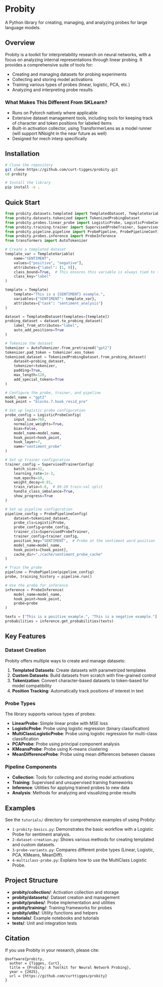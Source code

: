 # Probity

A Python library for creating, managing, and analyzing probes for large language models.

## Overview

Probity is a toolkit for interpretability research on neural networks, with a focus on analyzing internal representations through linear probing. It provides a comprehensive suite of tools for:

- Creating and managing datasets for probing experiments
- Collecting and storing model activations
- Training various types of probes (linear, logistic, PCA, etc.)
- Analyzing and interpreting probe results

### What Makes This Different From SKLearn?
- Runs on Pytorch natively where applicable
- Extensive dataset management tools, including tools for keeping track of character and token positions for labeled items
- Built-in activation collector, using TransformerLens as a model runner (will support NNsight in the near future as well)
- Designed for mech interp specifically

## Installation

```bash
# Clone the repository
git clone https://github.com/curt-tigges/probity.git
cd probity

# Install the library
pip install -e .
```

## Quick Start

```python
from probity.datasets.templated import TemplatedDataset, TemplateVariable, Template
from probity.datasets.tokenized import TokenizedProbingDataset
from probity.probes.linear_probe import LogisticProbe, LogisticProbeConfig
from probity.training.trainer import SupervisedProbeTrainer, SupervisedTrainerConfig
from probity.pipeline.pipeline import ProbePipeline, ProbePipelineConfig
from probity.probes.inference import ProbeInference
from transformers import AutoTokenizer

# Create a templated dataset
template_var = TemplateVariable(
    name="SENTIMENT", 
    values=["positive", "negative"],
    attributes={"label": [1, 0]},
    class_bound=True,  # This ensures this variable is always tied to the class 
    class_key="label"  
)

template = Template(
    template="This is a {SENTIMENT} example.",
    variables={"SENTIMENT": template_var},
    attributes={"task": "sentiment_analysis"}
)

dataset = TemplatedDataset(templates=[template])
probing_dataset = dataset.to_probing_dataset(
    label_from_attributes="label",
    auto_add_positions=True
)

# Tokenize the dataset
tokenizer = AutoTokenizer.from_pretrained("gpt2")
tokenizer.pad_token = tokenizer.eos_token
tokenized_dataset = TokenizedProbingDataset.from_probing_dataset(
    dataset=probing_dataset,
    tokenizer=tokenizer,
    padding=True,
    max_length=128,
    add_special_tokens=True
)

# Configure the probe, trainer, and pipeline
model_name = "gpt2"
hook_point = "blocks.7.hook_resid_pre"

# Set up logistic probe configuration
probe_config = LogisticProbeConfig(
    input_size=768,
    normalize_weights=True,
    bias=False,
    model_name=model_name,
    hook_point=hook_point,
    hook_layer=7,
    name="sentiment_probe"
)

# Set up trainer configuration
trainer_config = SupervisedTrainerConfig(
    batch_size=32,
    learning_rate=1e-3,
    num_epochs=10,
    weight_decay=0.01,
    train_ratio=0.8,  # 80-20 train-val split
    handle_class_imbalance=True,
    show_progress=True
)

# Set up pipeline configuration
pipeline_config = ProbePipelineConfig(
    dataset=tokenized_dataset,
    probe_cls=LogisticProbe,
    probe_config=probe_config,
    trainer_cls=SupervisedProbeTrainer,
    trainer_config=trainer_config,
    position_key="SENTIMENT",  # Probe at the sentiment word position
    model_name=model_name,
    hook_points=[hook_point],
    cache_dir="./cache/sentiment_probe_cache"
)

# Train the probe
pipeline = ProbePipeline(pipeline_config)
probe, training_history = pipeline.run()

# Use the probe for inference
inference = ProbeInference(
    model_name=model_name,
    hook_point=hook_point,
    probe=probe
)

texts = ["This is a positive example.", "This is a negative example."]
probabilities = inference.get_probabilities(texts)
```

## Key Features

### Dataset Creation

Probity offers multiple ways to create and manage datasets:

1. **Templated Datasets**: Create datasets with parametrized templates
2. **Custom Datasets**: Build datasets from scratch with fine-grained control
3. **Tokenization**: Convert character-based datasets to token-based for model compatibility
4. **Position Tracking**: Automatically track positions of interest in text

### Probe Types

The library supports various types of probes:

- **LinearProbe**: Simple linear probe with MSE loss
- **LogisticProbe**: Probe using logistic regression (binary classification)
- **MultiClassLogisticProbe**: Probe using logistic regression for multi-class classification
- **PCAProbe**: Probe using principal component analysis
- **KMeansProbe**: Probe using K-means clustering
- **MeanDifferenceProbe**: Probe using mean differences between classes

### Pipeline Components

- **Collection**: Tools for collecting and storing model activations
- **Training**: Supervised and unsupervised training frameworks
- **Inference**: Utilities for applying trained probes to new data
- **Analysis**: Methods for analyzing and visualizing probe results

## Examples

See the `tutorials/` directory for comprehensive examples of using Probity:

- `1-probity-basics.py`: Demonstrates the basic workflow with a Logistic Probe for sentiment analysis.
- `2-dataset-creation.py`: Shows various methods for creating templated and custom datasets.
- `3-probe-variants.py`: Compares different probe types (Linear, Logistic, PCA, KMeans, MeanDiff).
- `4-multiclass-probe.py`: Explains how to use the MultiClass Logistic Probe.

## Project Structure

- **probity/collection/**: Activation collection and storage
- **probity/datasets/**: Dataset creation and management
- **probity/probes/**: Probe implementation and utilities
- **probity/training/**: Training frameworks for probes
- **probity/utils/**: Utility functions and helpers
- **tutorials/**: Example notebooks and tutorials
- **tests/**: Unit and integration tests

## Citation

If you use Probity in your research, please cite:

```
@software{probity,
  author = {Tigges, Curt},
  title = {Probity: A Toolkit for Neural Network Probing},
  year = {2025},
  url = {https://github.com/curttigges/probity}
}
```
